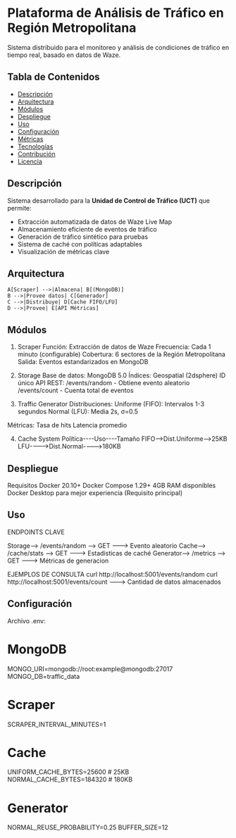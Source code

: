 # Plataforma de Análisis de Tráfico en Región Metropolitana

Sistema distribuido para el monitoreo y análisis de condiciones de tráfico en tiempo real, basado en datos de Waze.

##  Tabla de Contenidos

- [Descripción](#-descripción)
- [Arquitectura](#-arquitectura)
- [Módulos](#-módulos)
- [Despliegue](#-despliegue)
- [Uso](#-uso)
- [Configuración](#-configuración)
- [Métricas](#-métricas)
- [Tecnologías](#-tecnologías)
- [Contribución](#-contribución)
- [Licencia](#-licencia)

##  Descripción

Sistema desarrollado para la **Unidad de Control de Tráfico (UCT)** que permite:

- Extracción automatizada de datos de Waze Live Map
- Almacenamiento eficiente de eventos de tráfico
- Generación de tráfico sintético para pruebas
- Sistema de caché con políticas adaptables
- Visualización de métricas clave


##  Arquitectura

    A[Scraper] -->|Almacena| B[(MongoDB)]
    B -->|Provee datos| C[Generador]
    C -->|Distribuye| D[Cache FIFO/LFU]
    D -->|Provee| E[API Métricas]

##    Módulos

1. Scraper
Función: Extracción de datos de Waze
Frecuencia: Cada 1 minuto (configurable)
Cobertura: 6 sectores de la Región Metropolitana
Salida: Eventos estandarizados en MongoDB

2. Storage
Base de datos: MongoDB 5.0
Índices:
   Geospatial (2dsphere)
   ID único
API REST:
   /events/random - Obtiene evento aleatorio
   /events/count - Cuenta total de eventos

3. Traffic Generator
Distribuciones:
   Uniforme (FIFO): Intervalos 1-3 segundos
   Normal (LFU): Media 2s, σ=0.5

Métricas:
   Tasa de hits
   Latencia promedio

4. Cache System
Política----Uso----Tamaño
FIFO-->Dist.Uniforme-->25KB
LFU---->Dist.Normal---->180KB

## Despliegue
Requisitos
   Docker 20.10+
   Docker Compose 1.29+
   4GB RAM disponibles
   Docker Desktop para mejor experiencia (Requisito principal)


## Uso
ENDPOINTS CLAVE

Storage--> /events/random --> GET ---> Evento aleatorio
Cache--> /cache/stats --> GET ---> Estadísticas de caché
Generator--> /metrics --> GET ---> Métricas de generacion


EJEMPLOS DE CONSULTA
curl http://localhost:5001/events/random
curl http://localhost:5001/events/count ---> Cantidad de datos almacenados



## Configuración

Archivo .env:
# MongoDB
MONGO_URI=mongodb://root:example@mongodb:27017
MONGO_DB=traffic_data

# Scraper
SCRAPER_INTERVAL_MINUTES=1

# Cache
UNIFORM_CACHE_BYTES=25600  # 25KB
NORMAL_CACHE_BYTES=184320  # 180KB

# Generator
NORMAL_REUSE_PROBABILITY=0.25
BUFFER_SIZE=12




